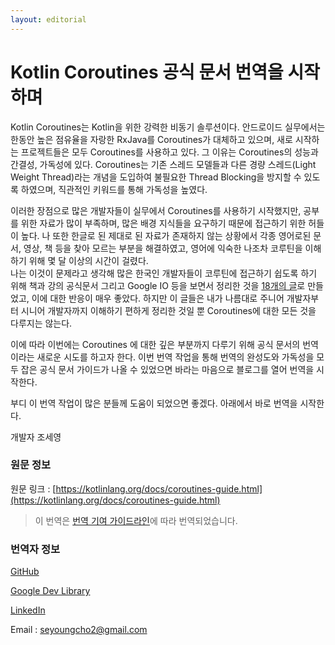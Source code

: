 ```yaml
---
layout: editorial
---
```


# Kotlin Coroutines 공식 문서 번역을 시작하며

Kotlin Coroutines는 Kotlin을 위한 강력한 비동기 솔루션이다. 안드로이드 실무에서는 한동안 높은 점유율을 자랑한 RxJava를 Coroutines가 대체하고 있으며, 새로 시작하는 프로젝트들은 모두 Coroutines를 사용하고 있다. 그 이유는 Coroutines의 성능과 간결성, 가독성에 있다. Coroutines는 기존 스레드 모델들과 다른 경량 스레드(Light Weight Thread)라는 개념을 도입하여 불필요한 Thread Blocking을 방지할 수 있도록 하였으며, 직관적인 키워드를 통해 가독성을 높였다.

&#x20;이러한 장점으로 많은 개발자들이 실무에서 Coroutines를 사용하기 시작했지만, 공부를 위한 자료가 많이 부족하며, 많은 배경 지식들을 요구하기 때문에 접근하기 위한 허들이 높다. 나 또한 한글로 된 제대로 된 자료가 존재하지 않는 상황에서 각종 영어로된 문서, 영상, 책 등을 찾아 모르는 부분을 해결하였고, 영어에 익숙한 나조차 코루틴을 이해하기 위해 몇 달 이상의 시간이 걸렸다. \
&#x20;나는 이것이 문제라고 생각해 많은 한국인 개발자들이 코루틴에 접근하기 쉽도록 하기 위해 책과 강의 공식문서 그리고 Google IO 등을 보면서 정리한 것을 [18개의 글](http://kotlinworld.com/139)로 만들었고, 이에 대한 반응이 매우 좋았다. 하지만 이 글들은 내가 나름대로 주니어 개발자부터 시니어 개발자까지 이해하기 편하게 정리한 것일 뿐 Coroutines에 대한 모든 것을 다루지는 않는다.&#x20;

이에 따라 이번에는 Coroutines 에 대한 깊은 부분까지 다루기 위해 공식 문서의 번역이라는 새로운 시도를 하고자 한다. 이번 번역 작업을 통해 번역의 완성도와 가독성을 모두 잡은 공식 문서 가이드가 나올 수 있었으면 바라는 마음으로 블로그를 열어 번역을 시작한다.&#x20;

&#x20;부디 이 번역 작업이 많은 분들께 도움이 되었으면 좋겠다. 아래에서 바로 번역을 시작한다.



개발자 조세영&#x20;



### 원문 정보

원문 링크 : [https://kotlinlang.org/docs/coroutines-guide.html](https://kotlinlang.org/docs/coroutines-guide.html)

> 이 번역은 [번역 기여 가이드라인](https://kotlinlang.org/docs/contribute.html#translate-documentation-to-other-languages)에 따라 번역되었습니다.

### **번역자 정보**

[GitHub](https://github.com/seyoungcho2)

[Google Dev Library](https://devlibrary.withgoogle.com/authors/seyoungcho2)

[LinkedIn](https://www.linkedin.com/in/seyoungcho/)

Email : seyoungcho2@gmail.com

